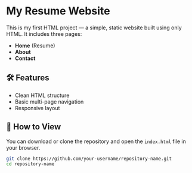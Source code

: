 # My Resume Website

This is my first HTML project — a simple, static website built using only HTML. It includes three pages:

- **Home** (Resume)
- **About**
- **Contact**

## 🛠 Features

- Clean HTML structure
- Basic multi-page navigation
- Responsive layout 

## 🚀 How to View

You can download or clone the repository and open the `index.html` file in your browser.

```bash
git clone https://github.com/your-username/repository-name.git
cd repository-name
